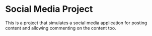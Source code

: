 # Social Media Project
This is a project that simulates a social media application for posting content and allowing commenting on the content too. 
